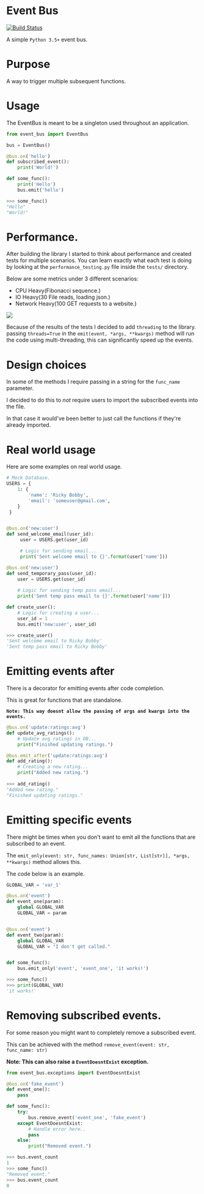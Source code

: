 # Event Bus
<a href="https://travis-ci.org/seanpar203/event-bus"><img src="https://travis-ci.org/seanpar203/event-bus.svg?branch=master" alt="Build Status"></a>


A simple `Python 3.5+` event bus.


# Purpose
A way to trigger multiple subsequent functions.


# Usage
The EventBus is meant to be a singleton used throughout an application.

```python
from event_bus import EventBus

bus = EventBus()

@bus.on('hello')
def subscribed_event():
    print('World!')

def some_func():
    print('Hello')
    bus.emit('hello')

>>> some_func()
"Hello"
"World!"
```

# Performance.
After building the library I started to think about performance and created tests
for multiple scenarios. You can learn exactly what each test is doing by looking
at the `performance_testing.py` file inside the `tests/` directory.

Below are some metrics under 3 different scenarios:

* CPU Heavy(Fibonacci sequence.)
* IO Heavy(30 File reads, loading json.)
* Network Heavy(100 GET requests to a website.)

![](https://github.com/seanpar203/event-bus/blob/master/performance_tests.png)

Because of the results of the tests I decided to add `threading` to the library.
passing `threads=True` in the `emit(event, *args, **kwargs)` method will run
the code using multi-threading, this can significantly speed up the events.


# Design choices
In some of the methods I require passing in a string for the `func_name` parameter.
 
I decided to do this to *not* require users to import the subscribed events into the file.

In that case it would've been better to just call the functions if they're already imported.


# Real world usage
Here are some examples on real world usage.

```python
# Mock Database. 
USERS = {
    1: {
        'name': 'Ricky Bobby',
        'email': 'someuser@gmail.com',
    }
 }


@bus.on('new:user')
def send_welcome_email(user_id):
     user = USERS.get(user_id)

     # Logic for sending email...
     print('Sent welcome email to {}'.format(user['name']))

@bus.on('new:user')
def send_temporary_pass(user_id):
    user = USERS.get(user_id)
    
    # Logic for sending temp pass email...
    print('Sent temp pass email to {}'.format(user['name']))

def create_user():
    # Logic for creating a user...
    user_id = 1
    bus.emit('new:user', user_id)

>>> create_user()
'Sent welcome email to Ricky Bobby'
'Sent temp pass email to Ricky Bobby'
```

# Emitting events after
There is a decorator for emitting events after code completion.

This is great for functions that are standalone.

**`Note: This way doesnt allow the passing of args and kwargs into the events.`**

```python
@bus.on('update:ratings:avg')
def update_avg_ratings():
    # Update avg ratings in DB...
    print("Finished updating ratings.")

@bus.emit_after('update:ratings:avg')
def add_rating():
    # Creating a new rating...
    print("Added new rating.")
    
>>> add_rating()
"Added new rating."
"Finished updating ratings."
```

# Emitting specific events
There might be times when you don't want to emit all the functions that are subscribed to an event.


The `emit_only(event: str, func_names: Union[str, List[str]], *args, **kwargs)` method allows this.
 
The code below is an example.
```python
GLOBAL_VAR = 'var_1'

@bus.on('event')
def event_one(param):
    global GLOBAL_VAR
    GLOBAL_VAR = param


@bus.on('event')
def event_two(param):
    global GLOBAL_VAR
    GLOBAL_VAR = "I don't get called."


def some_func():
    bus.emit_only('event', 'event_one', 'it works!')

>>> some_func()
>>> print(GLOBAL_VAR)
'it works!'
```

# Removing subscribed events.
For some reason you might want to completely remove a subscribed event.

This can be achieved with the method `remove_event(event: str, func_name: str)`

**Note: This can also raise a `EventDoesntExist` exception.**

```python
from event_bus.exceptions import EventDoesntExist

@bus.on('fake_event')
def event_one():
    pass

def some_func():
    try:
        bus.remove_event('event_one', 'fake_event')
    except EventDoesntExist:
        # Handle error here..
        pass
    else:
        print("Removed event.")

>>> bus.event_count
1
>>> some_func()
"Removed event."
>>> bus.event_count
0
```
